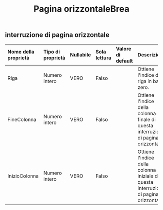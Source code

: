 ﻿---
title: Pagina orizzontaleBrea
second_title: Aspose.Cells Cloud Documen
type: docs
url: /it/specification/model/horizontalpagebreak/
description: "Aspose.Cells Specifica del modello cloud: OrizzontalePageBreak. Gestisci facilmente Excel e altri fogli di calcolo con funzionalità come apertura, generazione, modifica, divisione, unione, confronto e conversione"
weight: 50
---
## **interruzione di pagina orizzontale**

 

| Nome della proprietà| Tipo di proprietà| Nullabile| Sola lettura| Valore di default| Descrizione|
|:- |:- |:- |:- |:- |:- |
| Riga| Numero intero| VERO| Falso|| Ottiene l'indice di riga in base zero.|
| FineColonna| Numero intero| VERO| Falso|| Ottiene l'indice della colonna finale di questa interruzione di pagina orizzontale.|
| InizioColonna| Numero intero| VERO| Falso|| Ottiene l'indice della colonna iniziale di questa interruzione di pagina orizzontale.|

